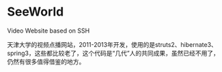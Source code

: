 # SeeWorld
Video Website based on SSH

天津大学的视频点播网站，2011-2013年开发，使用的是struts2、hibernate3、spring3，这些都比较老了，这个代码是“几代”人的共同成果，虽然已经不用了，仍然有很多值得借鉴的地方。
